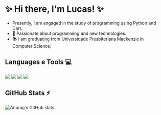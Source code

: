 # ✨ Hi there, I'm Lucas! ✨
- Presently, I am engaged in the study of programming using Python and Dart.
- 🎃 Passionate about programming and new technologies.
- 📚 I am graduating from Universidade Presbiteriana Mackenzie in Computer Science;

## Languages e Tools 💻
<img src="https://cdn.jsdelivr.net/gh/devicons/devicon@latest/icons/dart/dart-original.svg" /> <img src="https://cdn.jsdelivr.net/gh/devicons/devicon@latest/icons/git/git-original.svg" /> <img src="https://cdn.jsdelivr.net/gh/devicons/devicon@latest/icons/python/python-original-wordmark.svg" /> <img src="https://cdn.jsdelivr.net/gh/devicons/devicon@latest/icons/github/github-original.svg" />
          
## GitHub Stats ⚡
![Anurag's GitHub stats](https://github-readme-stats.vercel.app/api?username=luscadev1&show_icons=true&theme=radical)
